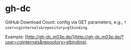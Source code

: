 # gh-dc
GitHub Download Count: config via GET parameters, e.g., ```?user=cginternals&repository=glbinding```. 

Example: [http://gh-dc.m03p.de/](http://gh-dc.m03p.de/?user=cginternals&repository=glbinding).
